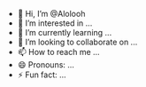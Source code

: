 - 👋 Hi, I’m @Alolooh
- 👀 I’m interested in ...
- 🌱 I’m currently learning ...
- 💞️ I’m looking to collaborate on ...
- 📫 How to reach me ...
- 😄 Pronouns: ...
- ⚡ Fun fact: ...

<!---
Alolooh/Alolooh is a ✨ special ✨ repository because its `README.md` (this file) appears on your GitHub profile.
You can click the Preview link to take a look at your changes.
--->
